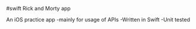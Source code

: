 #swift Rick and Morty app

An iOS practice app
-mainly for usage of APIs
-Written in Swift
-Unit tested

